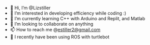 - 👋 Hi, I’m @Lizstiller
- 👀 I’m interested in developing efficiency while coding :)
- 🌱 I’m currently learning C++ with Arduino and Replit, and Matlab
- 💞️ I’m looking to collaborate on anything
- 📫 How to reach me @estiller2@gmail.com
- 🐢 I recently have been using ROS with turtlebot

<!---
Lizstill/Lizstill is a ✨ special ✨ repository because its `README.md` (this file) appears on your GitHub profile.
You can click the Preview link to take a look at your changes.
--->
